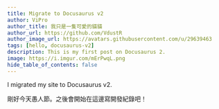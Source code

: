 ```yaml
---
title: Migrate to Docusaurus v2
author: ViPro
author_title: 我只是一隻可愛的貓貓
author_url: https://github.com/VdustR
author_image_url: https://avatars.githubusercontent.com/u/29639463
tags: [hello, docusaurus-v2]
description: This is my first post on Docusaurus 2.
image: https://i.imgur.com/mErPwqL.png
hide_table_of_contents: false
---
```


I migrated my site to Docusaurus v2.

<!--truncate-->

剛好今天愚人節。之後會開始在這邊寫開發紀錄吧！
